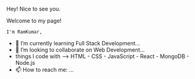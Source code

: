   Hey! Nice to see you.
 
   Welcome to my page!
 
    I'm RamKumar,
   
- 🌱 I’m currently learning Full Stack Development...
- 👯 I’m looking to collaborate on Web Development...
- things I code with
--> HTML - CSS - JavaScript - React - MongoDB - Node.js
- 📫 How to reach me: ...
